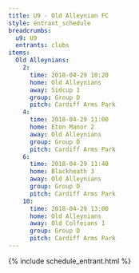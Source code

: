 ```yaml
---
title: U9 - Old Alleynian FC
style: entrant_schedule
breadcrumbs:
  u9: U9
  entrants: clubs
items:
  Old Alleynians:
    2:
      time: 2018-04-29 10:20
      home: Old Alleynians
      away: Sidcup 1
      group: Group D
      pitch: Cardiff Arms Park
    4:
      time: 2018-04-29 11:00
      home: Eton Manor 2
      away: Old Alleynians
      group: Group D
      pitch: Cardiff Arms Park
    6:
      time: 2018-04-29 11:40
      home: Blackheath 3
      away: Old Alleynians
      group: Group D
      pitch: Cardiff Arms Park
    10:
      time: 2018-04-29 13:00
      home: Old Alleynians
      away: Old Colfeians 1
      group: Group D
      pitch: Cardiff Arms Park
---
```


{% include schedule_entrant.html %}
